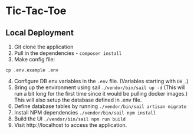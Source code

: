 # Tic-Tac-Toe

## Local Deployment

1. Git clone the application
2. Pull in the dependencies - `composer install`
3. Make config file:
```
cp .env.example .env
```
4. Configure DB env variables in the `.env` file. (Variables starting with `DB_`.)
5. Bring up the environment using sail `./vendor/bin/sail up -d` (This will run a bit long for the first time since it would be pulling docker images.) This will also setup the database defined in .env file.
6. Define database tables by running `./vendor/bin/sail artisan migrate`
7. Install NPM dependencies `./vendor/bin/sail npm install`
8. Build the UI `./vendor/bin/sail npm run build`
9. Visit http://localhost to access the application.